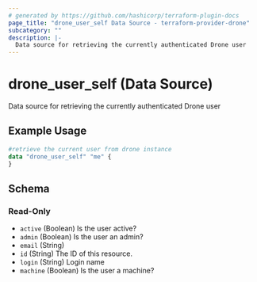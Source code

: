 ```yaml
---
# generated by https://github.com/hashicorp/terraform-plugin-docs
page_title: "drone_user_self Data Source - terraform-provider-drone"
subcategory: ""
description: |-
  Data source for retrieving the currently authenticated Drone user
---
```


# drone_user_self (Data Source)

Data source for retrieving the currently authenticated Drone user

## Example Usage

```terraform
#retrieve the current user from drone instance
data "drone_user_self" "me" {
}
```

<!-- schema generated by tfplugindocs -->
## Schema

### Read-Only

- `active` (Boolean) Is the user active?
- `admin` (Boolean) Is the user an admin?
- `email` (String)
- `id` (String) The ID of this resource.
- `login` (String) Login name
- `machine` (Boolean) Is the user a machine?

